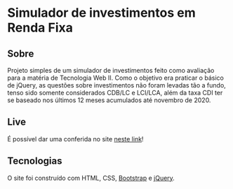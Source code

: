 # Simulador de investimentos em Renda Fixa

## Sobre
Projeto simples de um simulador de investimentos feito como avaliação para a matéria de Tecnologia Web II. Como o objetivo era praticar o básico de jQuery, as questões sobre investimentos não foram levadas tão a fundo, tenso sido somente considerados CDB/LC e LCI/LCA, além da taxa CDI ter se baseado nos últimos 12 meses acumulados até novembro de 2020.

## Live
É possível dar uma conferida no site [neste link](https://andradeoromulo.github.io/simulador-investimentos/)! 

## Tecnologias
O site foi construído com HTML, CSS, [Bootstrap](https://getbootstrap.com.br/) e [jQuery](https://jquery.com/). 
